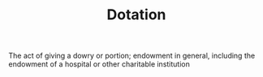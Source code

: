 ---
title: Dotation
letter: D
permalink: "/definitions/bld-dotation.html"
body: The act of giving a dowry or portion; endowment in general, including the endowment
  of a hospital or other charitable institution
published_at: '2018-07-07'
source: Black's Law Dictionary 2nd Ed (1910)
layout: post
---